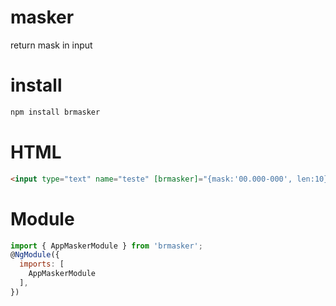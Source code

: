 # masker
return mask in input

# install

```sh
npm install brmasker
```

# HTML

```html
<input type="text" name="teste" [brmasker]="{mask:'00.000-000', len:10}">
```

# Module

```javascript
import { AppMaskerModule } from 'brmasker';
@NgModule({
  imports: [
    AppMaskerModule
  ],
})

```